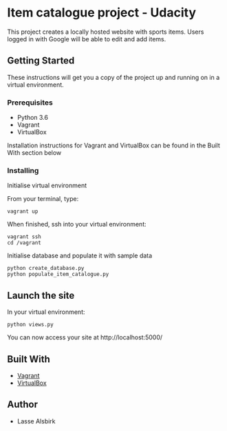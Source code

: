 # Item catalogue project - Udacity

This project creates a locally hosted website with sports items. Users logged in with Google will be able to edit and add items.

## Getting Started

These instructions will get you a copy of the project up and running on in a virtual environment. 

### Prerequisites

* Python 3.6
* Vagrant
* VirtualBox

Installation instructions for Vagrant and VirtualBox can be found in the Built With section below

### Installing

Initialise virtual environment

From your terminal, type:
```
vagrant up
```
When finished, ssh into your virtual environment:

```
vagrant ssh
cd /vagrant
```

Initialise database and populate it with sample data
```
python create_database.py
python populate_item_catalogue.py
```

## Launch the site

In your virtual environment:
```
python views.py
```
You can now access your site at http://localhost:5000/

## Built With

* [Vagrant](https://www.vagrantup.com/)
* [VirtualBox](https://www.virtualbox.org/wiki/Downloads)

## Author

* Lasse Alsbirk

